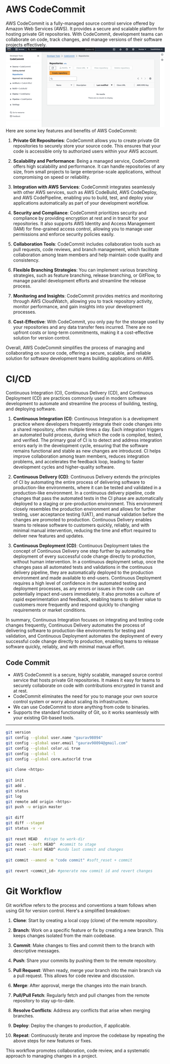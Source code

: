 # AWS CodeCommit


AWS CodeCommit is a fully-managed source control service offered by Amazon Web Services (AWS). It provides a secure and scalable platform for hosting private Git repositories. With CodeCommit, development teams can collaborate on code, track changes, and manage versions of their software projects effectively.
![alt text](image1.png)
Here are some key features and benefits of AWS CodeCommit:

1. **Private Git Repositories**: CodeCommit allows you to create private Git repositories to securely store your source code. This ensures that your code is accessible only to authorized users within your AWS account.

2. **Scalability and Performance**: Being a managed service, CodeCommit offers high scalability and performance. It can handle repositories of any size, from small projects to large enterprise-scale applications, without compromising on speed or reliability.

3. **Integration with AWS Services**: CodeCommit integrates seamlessly with other AWS services, such as AWS CodeBuild, AWS CodeDeploy, and AWS CodePipeline, enabling you to build, test, and deploy your applications automatically as part of your development workflow.

4. **Security and Compliance**: CodeCommit prioritizes security and compliance by providing encryption at rest and in transit for your repositories. It also supports AWS Identity and Access Management (IAM) for fine-grained access control, allowing you to manage user permissions and enforce security policies easily.

5. **Collaboration Tools**: CodeCommit includes collaboration tools such as pull requests, code reviews, and branch management, which facilitate collaboration among team members and help maintain code quality and consistency.

6. **Flexible Branching Strategies**: You can implement various branching strategies, such as feature branching, release branching, or GitFlow, to manage parallel development efforts and streamline the release process.

7. **Monitoring and Insights**: CodeCommit provides metrics and monitoring through AWS CloudWatch, allowing you to track repository activity, monitor performance, and gain insights into your development processes.

8. **Cost-Effective**: With CodeCommit, you only pay for the storage used by your repositories and any data transfer fees incurred. There are no upfront costs or long-term commitments, making it a cost-effective solution for version control.

Overall, AWS CodeCommit simplifies the process of managing and collaborating on source code, offering a secure, scalable, and reliable solution for software development teams building applications on AWS.

# CI/CD
Continuous Integration (CI), Continuous Delivery (CD), and Continuous Deployment (CD) are practices commonly used in modern software development to automate and streamline the process of building, testing, and deploying software.

1. **Continuous Integration (CI)**:
Continuous Integration is a development practice where developers frequently integrate their code changes into a shared repository, often multiple times a day. Each integration triggers an automated build process, during which the code is compiled, tested, and verified. The primary goal of CI is to detect and address integration errors early in the development cycle, ensuring that the software remains functional and stable as new changes are introduced. CI helps improve collaboration among team members, reduces integration problems, and accelerates the feedback loop, leading to faster development cycles and higher-quality software.

2. **Continuous Delivery (CD)**:
Continuous Delivery extends the principles of CI by automating the entire process of delivering software to production-like environments, where it can be tested and validated in a production-like environment. In a continuous delivery pipeline, code changes that pass the automated tests in the CI phase are automatically deployed to a staging or pre-production environment. This environment closely resembles the production environment and allows for further testing, user acceptance testing (UAT), and manual validation before the changes are promoted to production. Continuous Delivery enables teams to release software to customers quickly, reliably, and with minimal manual intervention, reducing the time and effort required to deliver new features and updates.

3. **Continuous Deployment (CD)**:
Continuous Deployment takes the concept of Continuous Delivery one step further by automating the deployment of every successful code change directly to production, without human intervention. In a continuous deployment setup, once the changes pass all automated tests and validations in the continuous delivery pipeline, they are automatically deployed to the production environment and made available to end-users. Continuous Deployment requires a high level of confidence in the automated testing and deployment processes, as any errors or issues in the code can potentially impact end-users immediately. It also promotes a culture of rapid experimentation and feedback, enabling teams to deliver value to customers more frequently and respond quickly to changing requirements or market conditions.

In summary, Continuous Integration focuses on integrating and testing code changes frequently, Continuous Delivery automates the process of delivering software to production-like environments for testing and validation, and Continuous Deployment automates the deployment of every successful code change directly to production, enabling teams to release software quickly, reliably, and with minimal manual effort.


## Code Commit
- AWS CodeCommit is a secure, highly scalable, managed
source control service that hosts private Git repositories.
It makes it easy for teams to securely collaborate on code with
contributions encrypted in transit and at rest.
- CodeCommit eliminates the need for you to manage your own
source control system or worry about scaling its infrastructure.
- We can use CodeCommit to store anything from code to
binaries.
- Supports the standard functionality of Git, so it works
seamlessly with your existing Git-based tools.

<hr>

```bash
git version
git config --global user.name "gaurav98094"
git config --global user.email "gaurav98094@gmail.com"
git config --global color.ui true
git config --global -l
git config --global core.autocrld true

git clone <https>

git init
git add .
git status
git log
git remote add origin <https>
git push -u origin master

git diff
git diff --staged
git status -v -v

git reset HEAD   #stage to work-dir
git reset --soft HEAD^  #commit to stage
git reset --hard HEAD^ #undo last commit and changes

git commit --amend -m "code commit" #soft_reset + commit

git revert <commit_id> #generate new commit id and revert changes

```

# Git Workflow
Git workflow refers to the process and conventions a team follows when using Git for version control. Here's a simplified breakdown:

1. **Clone**: Start by creating a local copy (clone) of the remote repository.
  
2. **Branch**: Work on a specific feature or fix by creating a new branch. This keeps changes isolated from the main codebase.

3. **Commit**: Make changes to files and commit them to the branch with descriptive messages.

4. **Push**: Share your commits by pushing them to the remote repository.

5. **Pull Request**: When ready, merge your branch into the main branch via a pull request. This allows for code review and discussion.

6. **Merge**: After approval, merge the changes into the main branch.

7. **Pull/Pull Fetch**: Regularly fetch and pull changes from the remote repository to stay up-to-date.

8. **Resolve Conflicts**: Address any conflicts that arise when merging branches.

9. **Deploy**: Deploy the changes to production, if applicable.

10. **Repeat**: Continuously iterate and improve the codebase by repeating the above steps for new features or fixes.

This workflow promotes collaboration, code review, and a systematic approach to managing changes in a project.